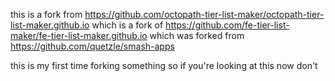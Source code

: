 

this is a fork from https://github.com/octopath-tier-list-maker/octopath-tier-list-maker.github.io which is a fork of https://github.com/fe-tier-list-maker/fe-tier-list-maker.github.io which was forked from https://github.com/quetzle/smash-apps

this is my first time forking something so if you're looking at this now don't
